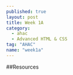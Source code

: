 ```yaml
---
published: true
layout: post
title: Week 1A
category: 
  - ahac
  - Advanced HTML & CSS
tag: "AHAC"
name: "week1a"
---
```


##Resources
